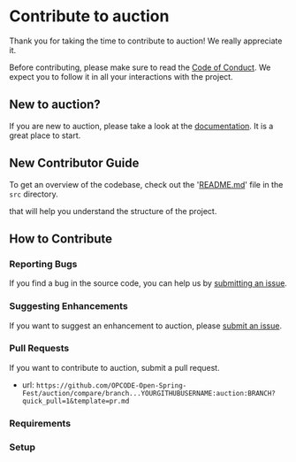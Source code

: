 # Contribute to auction

Thank you for taking the time to contribute to auction! We really appreciate it. 

Before contributing, please make sure to read the [Code of Conduct](../../CODE_OF_CONDUCT.md). We expect you to follow it in all your interactions with the project.

## New to auction?

If you are new to auction, please take a look at the [documentation](./Project_Tour.md). It is a great place to start.

## New Contributor Guide

To get an overview of the codebase, check out the '[README.md](../src/README.md)' file in the `src` directory.

that will help you understand the structure of the project.

## How to Contribute

### Reporting Bugs

If you find a bug in the source code, you can help us by [submitting an issue](../ISSUE_TEMPLATE/bug_report.yaml).

### Suggesting Enhancements

If you want to suggest an enhancement to auction, please [submit an issue](../ISSUE_TEMPLATE/feature_request.yaml).

### Pull Requests

If you want to contribute to auction, submit a pull request.

- url: `https://github.com/OPCODE-Open-Spring-Fest/auction/compare/branch...YOURGITHUBUSERNAME:auction:BRANCH?quick_pull=1&template=pr.md`
  
### Requirements


### Setup

